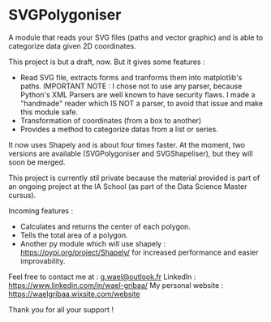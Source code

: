 # SVGPolygoniser
A module that reads your SVG files (paths and vector graphic) and is able to categorize data given 2D coordinates.

This project is but a draft, now. But it gives some features :
- Read SVG file, extracts forms and tranforms them into matplotlib's paths. IMPORTANT NOTE : I chose not to use any parser, because Python's XML Parsers are well known to have security flaws. I made a "handmade" reader which IS NOT a parser, to avoid that issue and make this module safe.
- Transformation of coordinates (from a box to another)
- Provides a method to categorize datas from a list or series.

It now uses Shapely and is about four times faster. At the moment, two versions are available (SVGPolygoniser and SVGShapeliser), but they will soon be merged. 

This project is currently stil private because the material provided is part of an ongoing project at the IA School (as part of the Data Science Master cursus).

Incoming features :
- Calculates and returns the center of each polygon.
- Tells the total area of a polygon.
- Another py module which will use shapely : https://pypi.org/project/Shapely/ for increased performance and easier improvability.

Feel free to contact me at : g.wael@outlook.fr
LinkedIn : https://www.linkedin.com/in/wael-gribaa/
My personal website : https://waelgribaa.wixsite.com/website

Thank you for all your support !

